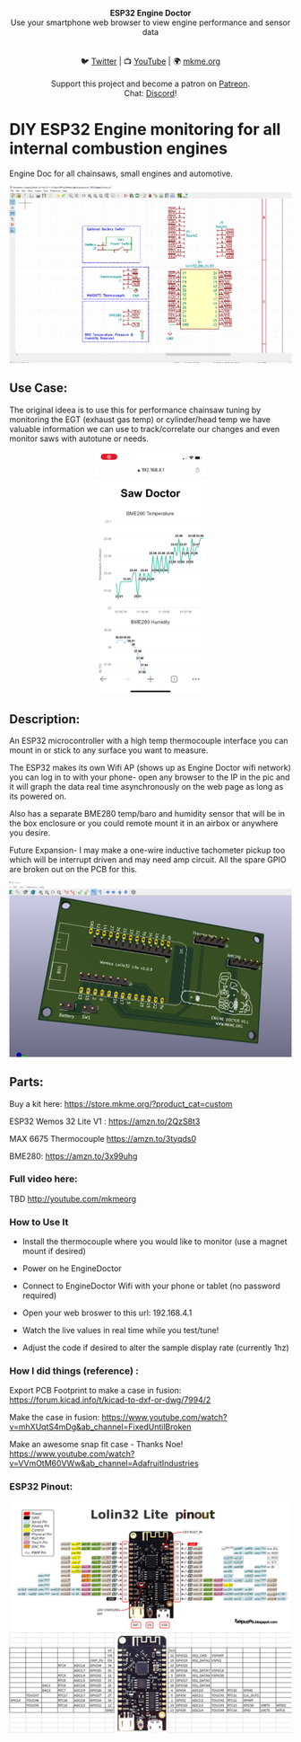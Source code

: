 
<p align="center">
<b>ESP32 Engine Doctor</b><br>
Use your smartphone web browser to view engine performance and sensor data<br><br>
<br>🐦 <a href="https://twitter.com/mkmeorg">Twitter</a>
| 📺 <a href="https://www.youtube.com/mkmeorg">YouTube</a>
| 🌍 <a href="http://www.mkme.org">mkme.org</a><br>
<br>
Support this project and become a patron on <a href="https://www.patreon.com/EricWilliam">Patreon</a>.<br>
Chat: <a href="https://discord.gg/j9S4Fgv">Discord</a></b>!
</p>

# DIY ESP32 Engine monitoring for all internal combustion engines 
Engine Doc for all chainsaws, small engines and automotive.  

<img src="https://github.com/MKme/Engine-Doctor/blob/main/_%20photos/Schem.PNG"/>

## Use Case:
The original ideea is to use this for performance chainsaw tuning by monitoring the EGT (exhaust gas temp) or cylinder/head temp we have valuable information 
we can use to track/correlate our changes and even monitor saws with autotune or needs. 

<p align="center">
<img src="https://github.com/MKme/Engine-Doctor/blob/main/_%20photos/vlcsnap-2021-05-02-12h10m24s681.png" width="200"/>
</p>

## Description:

An ESP32 microcontroller with a high temp thermocouple interface you can mount in or stick to any surface you want to measure. 

The ESP32 makes its own Wifi AP (shows up as Engine Doctor wifi network) you can log in to with your phone- open any browser to the IP in the pic and it will graph the data real time asynchronously on the web page as long as its powered on.  

Also has a separate BME280 temp/baro and humidity sensor that will be in the box enclosure or you could remote mount it in an airbox or anywhere you desire.

Future Expansion- I may make a one-wire inductive tachometer pickup too which will be interrupt driven and may need amp circuit. All the spare GPIO are broken out on the PCB for this. 


<img src="https://github.com/MKme/Engine-Doctor/blob/main/_%20photos/PCB%20render.PNG"/>

## Parts:

Buy a kit here: https://store.mkme.org/?product_cat=custom

ESP32 Wemos 32 Lite V1 : https://amzn.to/2QzS8t3

MAX 6675 Thermocouple https://amzn.to/3tyqds0

BME280: https://amzn.to/3x99uhg


### Full video here:

TBD http://youtube.com/mkmeorg

### How to Use It

- Install the thermocouple where you would like to monitor (use a magnet mount if desired) 

- Power on he EngineDoctor

- Connect to EngineDoctor Wifi with your phone or tablet (no password required)

- Open your web broswer to this url:  192.168.4.1

- Watch the live values in real time while you test/tune!

- Adjust the code if desired to alter the sample display rate (currently 1hz) 


### How I did things (reference) :


Export PCB Footprint to make a case in fusion: https://forum.kicad.info/t/kicad-to-dxf-or-dwg/7994/2

Make the case in fusion: https://www.youtube.com/watch?v=mhXUqtS4mDg&ab_channel=FixedUntilBroken

Make an awesome snap fit case - Thanks Noe! https://www.youtube.com/watch?v=VVmOtM60VWw&ab_channel=AdafruitIndustries


### ESP32 Pinout: 


<img src="https://github.com/MKme/ESP32/blob/main/Wemos%2032%20Lite%20Board/pics/Lolin32_pinout03.png"/>

<img src="https://github.com/MKme/ESP32/blob/main/Wemos%2032%20Lite%20Board/pics/2.jpg"/>
